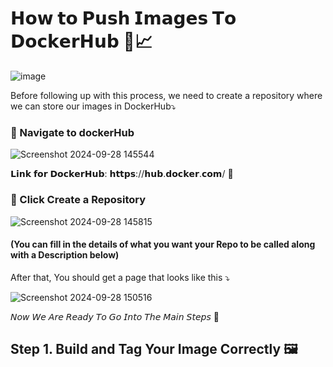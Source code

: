 # 𝗛𝗼𝘄 𝘁𝗼 𝗣𝘂𝘀𝗵 𝗜𝗺𝗮𝗴𝗲𝘀 𝗧𝗼 𝗗𝗼𝗰𝗸𝗲𝗿𝗛𝘂𝗯 🐳📈
![image](https://github.com/user-attachments/assets/caa96510-1739-421b-bd97-fdc4a23aee0b)

Before following up with this process, we need to create a repository where we can store our images in DockerHub⤵️

### 📌 Navigate to dockerHub
![Screenshot 2024-09-28 145544](https://github.com/user-attachments/assets/51b96686-b1cc-4aae-b168-1516a8c49db7)

𝗟𝗶𝗻𝗸 𝗳𝗼𝗿 𝗗𝗼𝗰𝗸𝗲𝗿𝗛𝘂𝗯:  𝗵𝘁𝘁𝗽𝘀://𝗵𝘂𝗯.𝗱𝗼𝗰𝗸𝗲𝗿.𝗰𝗼𝗺/ 👀 

### 📌 Click Create a Repository
![Screenshot 2024-09-28 145815](https://github.com/user-attachments/assets/62f49451-d813-4f5f-bf8c-1233a98fc555)

####  (You can fill in the details of what you want your Repo to be called along with a Description below)

After that, You should get a page that looks like this ⤵️

![Screenshot 2024-09-28 150516](https://github.com/user-attachments/assets/4ef1bde0-e770-472c-b195-61d9391d5356)

𝘕𝘰𝘸 𝘞𝘦 𝘈𝘳𝘦 𝘙𝘦𝘢𝘥𝘺 𝘛𝘰 𝘎𝘰 𝘐𝘯𝘵𝘰 𝘛𝘩𝘦 𝘔𝘢𝘪𝘯 𝘚𝘵𝘦𝘱𝘴 🚀

## Step 1. Build and Tag Your Image Correctly 🖼️

